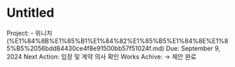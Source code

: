 # Untitled

Project: - 위니치 (%E1%84%8B%E1%85%B1%E1%84%82%E1%85%B5%E1%84%8E%E1%85%B5%2056bdd84430ce4f8e91500bb57f51024f.md)
Due: September 9, 2024
Next Action: 임장 및 계약 의사 확인
Works Achive: → 제안 완료